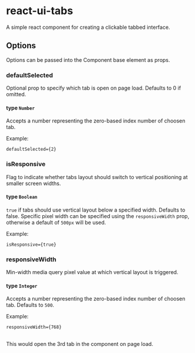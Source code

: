 # react-ui-tabs
A simple react component for creating a clickable tabbed interface.

## Options
Options can be passed into the Component base element as props.

### defaultSelected
Optional prop to specify which tab is open on page load. Defaults to 0 if omitted.
#### type  `Number`
Accepts a number representing the zero-based index number of choosen tab.

Example:
```
defaultSelected={2}
```

### isResponsive
Flag to indicate whether tabs layout should switch to vertical positioning at smaller screen widths.

#### type  `Boolean`
`true` if tabs should use vertical layout below a specified width. Defaults to false. Specific pixel width can be specified using the `responsiveWidth` prop, otherwise a default of `500px` will be used.

Example:
```
isResponsive={true}
```

### responsiveWidth
Min-width media query pixel value at which vertical layout is triggered.

#### type  `Integer`
Accepts a number representing the zero-based index number of choosen tab. Defaults to `500`.

Example:
```
responsiveWidth={768}
```


##

This would open the 3rd tab in the component on page load.
